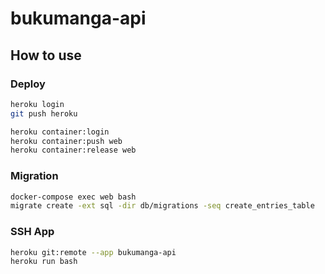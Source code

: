 # bukumanga-api

## How to use

### Deploy

```sh
heroku login
git push heroku

heroku container:login
heroku container:push web
heroku container:release web
```

### Migration

```sh
docker-compose exec web bash
migrate create -ext sql -dir db/migrations -seq create_entries_table
```

### SSH App

```sh
heroku git:remote --app bukumanga-api
heroku run bash
```

